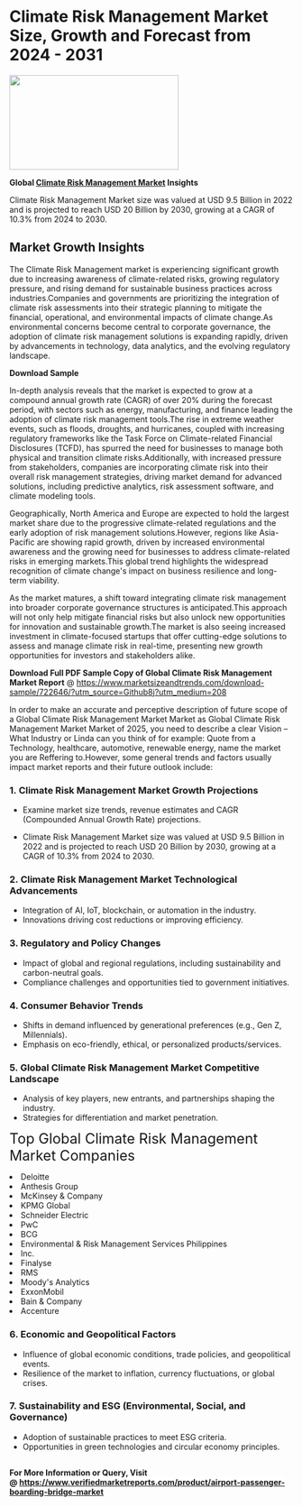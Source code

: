<H1>Climate Risk Management Market Size, Growth and Forecast from 2024 - 2031</H1><img class="aligncenter size-medium wp-image-584254" src="https://thirdeyenews.in/wp-content/uploads/2024/09/Global-Market-Research-300x168.jpeg" alt="" width="300" height="168" /><p><strong>Global&nbsp;<a href="https://www.marketsizeandtrends.com/download-sample/722646/?utm_source=Github8j?utm_medium=208">Climate Risk Management Market</a> Insights</strong></p><p>Climate Risk Management Market size was valued at USD 9.5 Billion in 2022 and is projected to reach USD 20 Billion by 2030, growing at a CAGR of 10.3% from 2024 to 2030.</p><p><h2>Market Growth Insights</h2> <p>The Climate Risk Management market is experiencing significant growth due to increasing awareness of climate-related risks, growing regulatory pressure, and rising demand for sustainable business practices across industries.Companies and governments are prioritizing the integration of climate risk assessments into their strategic planning to mitigate the financial, operational, and environmental impacts of climate change.As environmental concerns become central to corporate governance, the adoption of climate risk management solutions is expanding rapidly, driven by advancements in technology, data analytics, and the evolving regulatory landscape.</p> <p><strong>Download Sample</strong></p> <p>In-depth analysis reveals that the market is expected to grow at a compound annual growth rate (CAGR) of over 20% during the forecast period, with sectors such as energy, manufacturing, and finance leading the adoption of climate risk management tools.The rise in extreme weather events, such as floods, droughts, and hurricanes, coupled with increasing regulatory frameworks like the Task Force on Climate-related Financial Disclosures (TCFD), has spurred the need for businesses to manage both physical and transition climate risks.Additionally, with increased pressure from stakeholders, companies are incorporating climate risk into their overall risk management strategies, driving market demand for advanced solutions, including predictive analytics, risk assessment software, and climate modeling tools.</p> <p>Geographically, North America and Europe are expected to hold the largest market share due to the progressive climate-related regulations and the early adoption of risk management solutions.However, regions like Asia-Pacific are showing rapid growth, driven by increased environmental awareness and the growing need for businesses to address climate-related risks in emerging markets.This global trend highlights the widespread recognition of climate change's impact on business resilience and long-term viability.</p> <p>As the market matures, a shift toward integrating climate risk management into broader corporate governance structures is anticipated.This approach will not only help mitigate financial risks but also unlock new opportunities for innovation and sustainable growth.The market is also seeing increased investment in climate-focused startups that offer cutting-edge solutions to assess and manage climate risk in real-time, presenting new growth opportunities for investors and stakeholders alike.</p> <p><span class=""><strong>Download Full PDF Sample Copy of Global Climate Risk Management Market Report</strong> @ <a href="https://www.marketsizeandtrends.com/download-sample/722646/?utm_source=Github8j?utm_medium=208" target="_blank">https://www.marketsizeandtrends.com/download-sample/722646/?utm_source=Github8j?utm_medium=208</a></span></p><p>In order to make an accurate and perceptive description of future scope of a Global&nbsp;Climate Risk Management Market Market as Global&nbsp;Climate Risk Management Market Market of 2025, you need to describe a clear Vision &ndash; What Industry or Linda can you think of for example: Quote from a Technology, healthcare, automotive, renewable energy, name the market you are Reffering to.However, some general trends and factors usually impact market reports and their future outlook include:</p><h3>1.&nbsp;<strong>Climate Risk Management Market Growth Projections</strong></h3><ul><li>Examine market size trends, revenue estimates and CAGR (Compounded Annual Growth Rate) projections.</li><li><p>Climate Risk Management Market size was valued at USD 9.5 Billion in 2022 and is projected to reach USD 20 Billion by 2030, growing at a CAGR of 10.3% from 2024 to 2030.</p></li></ul><h3>2.&nbsp;<strong>Climate Risk Management Market Technological Advancements</strong></h3><ul><li>Integration of AI, IoT, blockchain, or automation in the industry.</li><li>Innovations driving cost reductions or improving efficiency.</li></ul><h3>3.&nbsp;<strong>Regulatory and Policy Changes</strong></h3><ul><li>Impact of global and regional regulations, including sustainability and carbon-neutral goals.</li><li>Compliance challenges and opportunities tied to government initiatives.</li></ul><h3>4.&nbsp;<strong>Consumer Behavior Trends</strong></h3><ul><li>Shifts in demand influenced by generational preferences (e.g., Gen Z, Millennials).</li><li>Emphasis on eco-friendly, ethical, or personalized products/services.</li></ul><h3>5.&nbsp;<strong>Global Climate Risk Management Market Competitive Landscape</strong></h3><ul><li>Analysis of key players, new entrants, and partnerships shaping the industry.</li><li>Strategies for differentiation and market penetration.</li></ul><p data-pm-slice="1 1 []"><span style="color: inherit; font-family: inherit; font-size: 25px;">Top Global Climate Risk Management Market Companies</span></p><div class="" data-test-id=""><p><li>Deloitte</li><li> Anthesis Group</li><li> McKinsey & Company</li><li> KPMG Global</li><li> Schneider Electric</li><li> PwC</li><li> BCG</li><li> Environmental & Risk Management Services Philippines</li><li> Inc.</li><li> Finalyse</li><li> RMS</li><li> Moody's Analytics</li><li> ExxonMobil</li><li> Bain & Company</li><li> Accenture</li></p></div><h3>6.&nbsp;<strong>Economic and Geopolitical Factors</strong></h3><ul><li>Influence of global economic conditions, trade policies, and geopolitical events.</li><li>Resilience of the market to inflation, currency fluctuations, or global crises.</li></ul><h3>7.&nbsp;<strong>Sustainability and ESG (Environmental, Social, and Governance)</strong></h3><ul><li>Adoption of sustainable practices to meet ESG criteria.</li><li>Opportunities in green technologies and circular economy principles.</li></ul><h2><strong style="font-size: 14px;">For More Information or Query, Visit @&nbsp;</strong><a style="background-color: #ffffff; font-size: 14px;" href="https://www.marketsizeandtrends.com/report/climate-risk-management-market/" target="_blank">https://www.verifiedmarketreports.com/product/airport-passenger-boarding-bridge-market</a></h2>